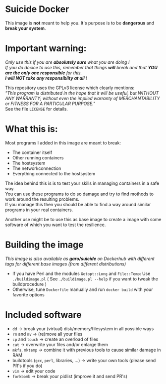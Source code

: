 # Suicide Docker

This image is **not** meant to help you. It's purpose is to be **dangerous** and **break your system**.

# Important warning:
_Only use this if you are **absolutely sure** what you are doing !<br>
If you do decice to use this, remember that things **will** break and that **YOU are the only one responsible** for this.<br>
**I will NOT take any responsiblity at all** !_

This repository uses the GPLv3 license which clearly mentions:<br> _"This program is distributed in the hope that it will be useful, but WITHOUT ANY WARRANTY; without even the implied warranty of MERCHANTABILITY or FITNESS FOR A PARTICULAR PURPOSE."_<br>
See the file `LICENSE` for details.

# What this is:
Most programs I added in this image are meant to break:
* The container itself
* Other running containers
* The hostsystem
* The networkconnection
* Everything connected to the hostsystem 

The idea behind this is is to test your skills in managing containers in a safe way.<br>
You can use these programs to do so damage and try to find mothods to work around the resulting problems.<br>
If you manage this then you should be able to find a way around similar programs in your real containers.<br>

Another use might be to use this as base image to create a image with some software of which you want to test the resilience.

# Building the image
_This image is also available as **garo/suicide** on Dockerhub with different tags for different base images (from different distributions)_
* If you have Perl and the modules `Getopt::Long` and `File::Temp`: Use `./buildimage.pl` ( See `./buildimage.pl --help` if you want to tweak the buildprocedure )
* Otherwise, tune `Dockerfile` manually and run `docker build` with your favorite options

# Included software
* `dd` → break your (virtual) disk/memory/filesystem in all possible ways
* `rm` and `mv` → (re)move all your files
* `cp` and `touch` → create an overload of files
* `cat` → overwrite your files and/or enlarge them
* `mkfs`, `mktemp` → combine it with previous tools to cause similar damage in RAM
* buildtools (`gcc`, `perl`, libraries, ...) → write your own tools (please send PR's if you do)
* `vim` → edit your code
* `forkbomb` → break your pidlist (improve it and send PR's)
